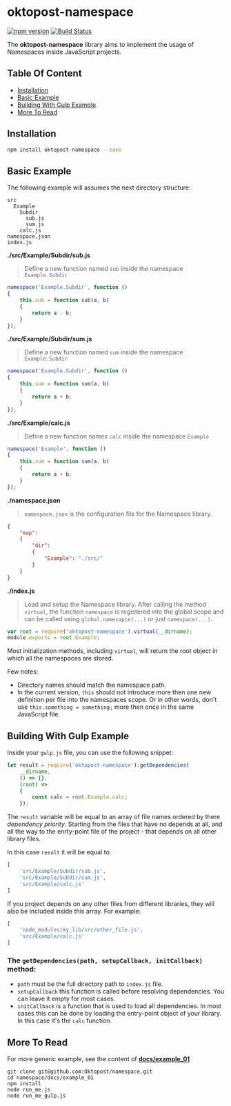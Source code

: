 # oktopost-namespace 

[![npm version](https://img.shields.io/npm/v/oktopost-namespace.svg)](https://www.npmjs.com/package/oktopost-namespace)
[![Build Status](https://travis-ci.org/Oktopost/namespace.svg?branch=master)](https://travis-ci.org/Oktopost/namespace)

The **oktopost-namespace** library aims to implement the usage of Namespaces inside JavaScript projects. 


## Table Of Content

  * [Installation](#installation)
  * [Basic Example](#basic-example)
  * [Building With Gulp Example](#bilding-with-gulp-example)
  * [More To Read](#more-to-read)


## Installation

```bash
npm install oktopost-namespace --save
```

## Basic Example

The following example will assumes the next directory structure:

```
src
  Example
    Subdir
      sub.js
      sum.js
    calc.js
namespace.json
index.js
```


**./src/Example/Subdir/sub.js**

> Define a new function named `sub` inside the namespace `Example.Subdir`
 
```js
namespace('Example.Subdir', function () 
{
	this.sub = function sub(a, b)
	{
		return a - b;
	}
});
```

**./src/Example/Subdir/sum.js**

> Define a new function named `sum` inside the namespace `Example.Subdir`

```js
namespace('Example.Subdir', function () 
{
	this.sum = function sum(a, b)
	{
		return a + b;
	}
});
```

**./src/Example/calc.js**

> Define a new function names `calc` inside the namespace `Example`

```js
namespace('Example', function () 
{
	this.sum = function sum(a, b)
	{
		return a + b;
	}
});
```

**./namespace.json**

> `namespace.json` is the configuration file for the Namespace library.

```json
{
	"map":
	{
		"dir":
		{
			"Example": "./src/"
		}
	}
}
```


**./index.js**

> Load and setup the Namespace library. After calling the method `virtual`, the function `namespace` is registered into 
> the global scope and can be called using `global.namesapce(...)` or just `namespace(...)`.

```js
var root = require('oktopost-namespace').virtual(__dirname);
module.exports = root.Example;
```

Most initialization methods, including `virtual`, will return the root object in which all the namespaces are stored.


Few notes:
* Directory names should match the namespace path.
* In the current version, `this` should not introduce more then one new definition per file into the namespaces scope.
Or in other words, don't use `this.something = something;` more then once in the same JavaScript file.


## Building With Gulp Example

Inside your `gulp.js` file, you can use the following snippet:

```js
let result = require('oktopost-namespace').getDependencies(
	__dirname, 
	() => {}, 
	(root) =>
	{
		const calc = root.Example.calc;
	});
```

The `result` variable will be equal to an array of file names ordered by there *dependency priority*. Starting from the
files that have no depends at all, and all the way to the enrty-point file of the project - that depends on all
other library files. 

In this case `result` it will be equal to:
```js
[
	'src/Example/Subdir/sub.js',
	'src/Example/Subdir/sum.js',
	'src/Example/calc.js'
]
```

If you project depends on any other files from different libraries, they will also be included inside this array.
For example: 

```js
[
	'node_modules/my_lib/src/other_file.js',
	'src/Example/calc.js'
]
```

### The `getDependencies(path, setupCallback, initCallback)` method:

* `path` must be the full directory path to `index.js` file.
* `setupCallback` this function is called before resolving dependencies. You can leave it empty for most cases.
* `initCallback` is a function that is used to load all dependencies. In most cases this can be done by loading the 
entry-point object of your library. In this case it's the `calc` function.


## More To Read

For more generic example, see the content of **[docs/example_01](docs/example_01)**

```ssh
git clone git@github.com:Oktopost/namespace.git
cd namespace/docs/example_01
npm install
node run_me.js
node run_me_gulp.js
```